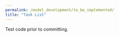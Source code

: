 ```yaml
---
permalink: /model_development/to_be_implemented/
title: "Task List"
---
```


Test code prior to committing.
